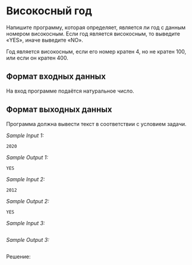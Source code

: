 # Високосный год

Напишите программу, которая определяет, является ли год с данным номером високосным. Если год является високосным, то выведите «YES», иначе выведите «NO».

Год является високосным, если его номер кратен 4, но не кратен 100, или если он кратен 400.

## Формат входных данных
На вход программе подаётся натуральное число.

## Формат выходных данных
Программа должна вывести текст в соответствии с условием задачи.

*Sample Input 1:*
```
2020
```

*Sample Output 1:*
```
YES
```

*Sample Input 2:*
```
2012
```

*Sample Output 2:*
```
YES
```

*Sample Input 3:*
```

```

*Sample Output 3:*
```

```

Решение:
```python

```
